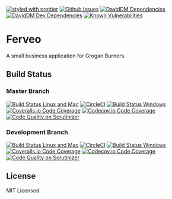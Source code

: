 [![styled with
prettier](https://img.shields.io/badge/styled_with-prettier-ff69b4.svg)](https://github.com/prettier/prettier)
[![Github Issues](https://img.shields.io/github/issues/groganburners/ferveo.svg)](https://github.com/GroganBurners/ferveo/issues)
[![DavidDM Dependencies](https://img.shields.io/david/groganburners/ferveo.svg)](https://david-dm.org/groganburners/ferveo)
[![DavidDM Dev Dependencies](https://img.shields.io/david/dev/groganburners/ferveo.svg)](https://david-dm.org/groganburners/ferveo?type=dev)
[![Known Vulnerabilities](https://snyk.io/test/github/groganburners/ferveo/badge.svg)](https://snyk.io/test/github/groganburners/ferveo)

# Ferveo
A small business application for Grogan Burners.

## Build Status
### Master Branch
[![Build Status Linux and Mac](https://img.shields.io/travis/GroganBurners/ferveo/master.svg?label=Mac%20%26%20Linux%20Build)](https://travis-ci.org/GroganBurners/ferveo)
[![CircleCI](https://img.shields.io/circleci/project/github/GroganBurners/ferveo/master.svg?label=Linux%20Build)](https://circleci.com/gh/GroganBurners/ferveo)
[![Build Status Windows](https://img.shields.io/appveyor/ci/dueyfinster/ferveo/master.svg?label=Windows%20Build)](https://ci.appveyor.com/project/dueyfinster/ferveo)
[![Coveralls.io Code Coverage](https://img.shields.io/coveralls/GroganBurners/ferveo/master.svg)](https://coveralls.io/github/GroganBurners/ferveo)
[![Codecov.io Code Coverage](https://img.shields.io/codecov/c/github/GroganBurners/ferveo/master.svg)](https://codecov.io/gh/GroganBurners/ferveo)
[![Code Quality on Scrutinizer](https://img.shields.io/scrutinizer/g/groganburners/ferveo/master.svg)](https://scrutinizer-ci.com/g/GroganBurners/ferveo)

### Development Branch
[![Build Status Linux and Mac](https://img.shields.io/travis/GroganBurners/ferveo/develop.svg?label=Mac%20%26%20Linux%20Build)](https://travis-ci.org/GroganBurners/ferveo)
[![CircleCI](https://img.shields.io/circleci/project/github/GroganBurners/ferveo/develop.svg?label=Linux%20Build)](https://circleci.com/gh/GroganBurners/ferveo)
[![Build Status Windows](https://img.shields.io/appveyor/ci/dueyfinster/ferveo/develop.svg?label=Windows%20Build)](https://ci.appveyor.com/project/dueyfinster/ferveo)
[![Coveralls.io Code Coverage](https://img.shields.io/coveralls/GroganBurners/ferveo/develop.svg)](https://coveralls.io/github/GroganBurners/ferveo)
[![Codecov.io Code Coverage](https://img.shields.io/codecov/c/github/GroganBurners/ferveo/develop.svg)](https://codecov.io/gh/GroganBurners/ferveo)
[![Code Quality on Scrutinizer](https://img.shields.io/scrutinizer/g/groganburners/ferveo/develop.svg)](https://scrutinizer-ci.com/g/GroganBurners/ferveo)

## License
MIT Licensed.
